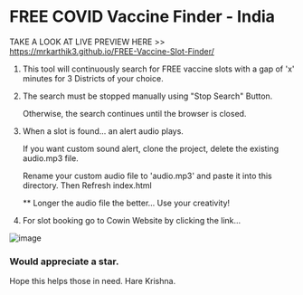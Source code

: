 # FREE COVID Vaccine Finder - India

TAKE A LOOK AT LIVE PREVIEW HERE >> https://mrkarthik3.github.io/FREE-Vaccine-Slot-Finder/ 

1. This tool will continuously search for FREE vaccine slots with a gap of 'x' minutes for 3 Districts of your choice.

2. The search must be stopped manually using "Stop Search" Button.

    Otherwise, the search continues until the browser is closed.

3. When a slot is found... an alert audio plays.

    If you want custom sound alert, clone the project, delete the existing audio.mp3 file. 

    Rename your custom audio file to 'audio.mp3' and paste it into this directory. Then Refresh index.html

    ** Longer the audio file the better... Use your creativity!

4. For slot booking go to Cowin Website by clicking the link...

![image](https://user-images.githubusercontent.com/48716076/123107703-6532bf80-d457-11eb-9315-261a3002363f.png)


    

### Would appreciate a star.

Hope this helps those in need. Hare Krishna.
